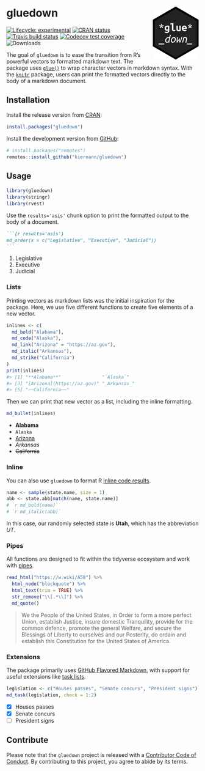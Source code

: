 
<!-- README.md is generated from README.Rmd. Please edit that file -->

# gluedown <img src="man/figures/logo.png" align="right" width="120" />

<!-- badges: start -->

[![Lifecycle:
experimental](https://img.shields.io/badge/lifecycle-maturing-blue.svg)](https://www.tidyverse.org/lifecycle/#maturing)
[![CRAN
status](https://www.r-pkg.org/badges/version/gluedown)](https://CRAN.R-project.org/package=gluedown)
[![Travis build
status](https://travis-ci.org/kiernann/gluedown.svg?branch=master)](https://travis-ci.org/kiernann/gluedown)
[![Codecov test
coverage](https://img.shields.io/codecov/c/github/kiernann/gluedown/master.svg)](https://codecov.io/gh/kiernann/gluedown?branch=master')
![Downloads](https://cranlogs.r-pkg.org/badges/grand-total/gluedown)
<!-- badges: end -->

The goal of `gluedown` is to ease the transition from R’s powerful
vectors to formatted markdown text. The package uses
[`glue()`](https://github.com/tidyverse/glue) to wrap character vectors
in markdown syntax. With the [`knitr`](https://github.com/yihui/knitr)
package, users can print the formatted vectors directly to the body of a
markdown document.

## Installation

Install the release version from
[CRAN](https://cran.r-project.org/package=gluedown):

``` r
install.packages("gluedown")
```

Install the development version from
[GitHub](https://github.com/kiernann/gluedown):

``` r
# install.packages("remotes")
remotes::install_github("kiernann/gluedown")
```

## Usage

``` r
library(gluedown)
library(stringr)
library(rvest)
```

Use the `results='asis'` chunk option to print the formatted output to
the body of a document.

```` markdown
```{r results='asis'}
md_order(x = c("Legislative", "Executive", "Judicial"))
```
````

1.  Legislative
2.  Executive
3.  Judicial

### Lists

Printing vectors as markdown lists was the initial inspiration for the
package. Here, we use five different functions to create five elements
of a new vector.

``` r
inlines <- c(
  md_bold("Alabama"),
  md_code("Alaska"),
  md_link("Arizona" = "https://az.gov"),
  md_italic("Arkansas"),
  md_strike("California")
)
print(inlines)
#> [1] "**Alabama**"               "`Alaska`"                 
#> [3] "[Arizona](https://az.gov)" "_Arkansas_"               
#> [5] "~~California~~"
```

Then we can print that new vector as a list, including the inline
formatting.

``` r
md_bullet(inlines)
```

  - **Alabama**
  - `Alaska`
  - [Arizona](https://az.gov)
  - *Arkansas*
  - ~~California~~

### Inline

You can also use `gluedown` to format R [inline code
results](https://rmarkdown.rstudio.com/lesson-4.html).

``` r
name <- sample(state.name, size = 1)
abb <- state.abb[match(name, state.name)]
# `r md_bold(name)`
# `r md_italic(abb)`
```

In this case, our randomly selected state is **Utah**, which has the
abbreviation *UT*.

### Pipes

All functions are designed to fit within the tidyverse ecosystem and
work with [pipes](https://magrittr.tidyverse.org/reference/pipe.html).

``` r
read_html("https://w.wiki/A58") %>% 
  html_node("blockquote") %>% 
  html_text(trim = TRUE) %>% 
  str_remove("\\[.*\\]") %>% 
  md_quote()
```

> We the People of the United States, in Order to form a more perfect
> Union, establish Justice, insure domestic Tranquility, provide for the
> common defence, promote the general Welfare, and secure the Blessings
> of Liberty to ourselves and our Posterity, do ordain and establish
> this Constitution for the United States of America.

### Extensions

The package primarily uses [GitHub Flavored
Markdown](https://github.github.com/gfm/), with support for useful
extensions like [task
lists](https://help.github.com/en/articles/about-task-lists).

``` r
legislation <- c("Houses passes", "Senate concurs", "President signs")
md_task(legislation, check = 1:2)
```

  - [x] Houses passes
  - [x] Senate concurs
  - [ ] President signs

## Contribute

Please note that the `gluedown` project is released with a [Contributor
Code of Conduct](https://kiernann.com/gluedown/CODE_OF_CONDUCT.html). By
contributing to this project, you agree to abide by its terms.

<!-- links: start -->

<!-- links: end -->
